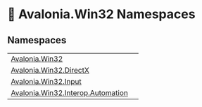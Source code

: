 # 📂 Avalonia.Win32 Namespaces






## Namespaces
<table>
<tr>
<td><a href="N_Avalonia_Win32">Avalonia.Win32</a></td>
<td></td>
</tr>
<tr>
<td><a href="N_Avalonia_Win32_DirectX">Avalonia.Win32.DirectX</a></td>
<td></td>
</tr>
<tr>
<td><a href="N_Avalonia_Win32_Input">Avalonia.Win32.Input</a></td>
<td></td>
</tr>
<tr>
<td><a href="N_Avalonia_Win32_Interop_Automation">Avalonia.Win32.Interop.Automation</a></td>
<td></td>
</tr>
</table>
